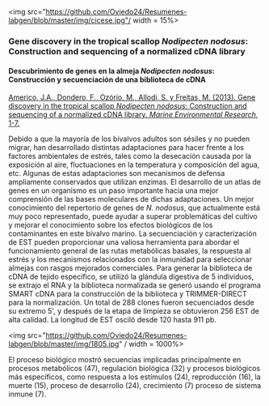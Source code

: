 
<img src="https://github.com/Oviedo24/Resumenes-labgen/blob/master/img/cicese.jpg"/ width = 15%>

### Gene discovery in the tropical scallop *Nodipecten nodosus*: Construction and sequencing of a normalized cDNA library
#### Descubrimiento de genes en la almeja *Nodipecten nodosus*: Construcción y secuenciación de una biblioteca de cDNA

[Americo, J.A., Dondero, F., Ozório, M., Allodi, S. y Freitas, M. (2013). Gene discovery in the tropical scallop *Nodipecten nodosus*: Construction and sequencing of
a normalized cDNA library. *Marine Environmental Research*, 1-7.](http://www.sciencedirect.com/science/article/pii/S0141113613000640)

Debido a que la mayoría de los bivalvos adultos son sésiles y no pueden migrar, han desarrollado distintas adaptaciones para hacer frente a los factores ambientales de estrés, tales como la desecación causada por la exposición al aire, fluctuaciones en la temperatura y composición del agua, etc. Algunas de estas adaptaciones son mecanismos de defensa ampliamente conservados que utilizan enzimas.
El desarrollo de un atlas de genes en un organismo es un paso importante hacia una mejor comprensión de las bases moleculares de dichas adaptaciones. Un mejor conocimiento del repertorio de genes de *N. nodosus*, que actualmente está muy poco representado, puede ayudar a superar problemáticas del cultivo y mejorar el conocimiento sobre los efectos biológicos de los contaminantes en este bivalvo marino.
La secuenciación y caracterización de EST pueden proporcionar una valiosa herramienta para abordar el funcionamiento general de las rutas metabólicas basales, la respuesta al estrés y los mecanismos relacionados con la inmunidad para seleccionar almejas con rasgos mejorados comerciales.
Para generar la biblioteca de cDNA de tejido específico, se utilizó la glándula digestiva de 5 individuos, se extrajo el RNA y la biblioteca normalizada se generó usando el programa SMART cDNA para la construcción de la biblioteca y TRIMMER-DIRECT para la normalización. 
Un total de 288 clones fueron secuenciados desde su extremo 5', y después de la etapa de limpieza se obtuvieron 256 EST de alta calidad. La longitud de EST osciló desde 120 hasta 911 pb.

<img src="https://github.com/Oviedo24/Resumenes-labgen/blob/master/img/1805.jpg" / width = 1000%>

El proceso biológico mostró secuencias implicadas principalmente en procesos metabólicos (47), regulación biológica (32) y procesos biológicos más específicos, como respuesta a los estímulos (24), reproducción (16), la muerte (15), proceso de desarrollo (24), crecimiento (7) proceso de sistema inmune (7).
